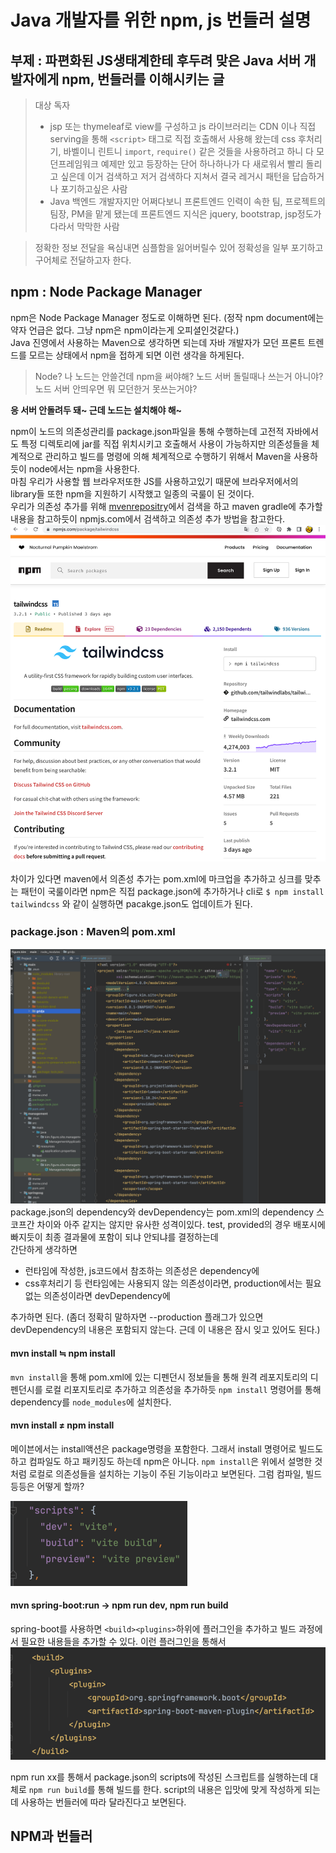 # Java 개발자를 위한 npm, js 번들러 설명
## 부제 : 파편화된 JS생태계한테 후두려 맞은 Java 서버 개발자에게 npm, 번들러를 이해시키는 글

> 대상 독자
> - jsp 또는 thymeleaf로 view를 구성하고 js 라이브러리는 CDN 이나 직접 serving을 통해 `<script>` 태그로 직접 호출해서 사용해 왔는데 css 후처리기, 바벨이니 린트니 `import`, `require()` 같은 것들을 사용하려고 하니 다 모던프레임워크 예제만 있고 등장하는 단어 하나하나가 다 새로워서 빨리 돌리고 싶은데 이거 검색하고 저거 검색하다 지쳐서 결국 레거시 패턴을 답습하거나 포기하고싶은 사람
> - Java 백엔드 개발자지만 어쩌다보니 프론트엔드 인력이 속한 팀, 프로젝트의 팀장, PM을 맡게 됐는데 프론트엔드 지식은 jquery, bootstrap, jsp정도가 다라서 막막한 사람

> 정확한 정보 전달을 욕심내면 심플함을 잃어버릴수 있어 정확성을 일부 포기하고 구어체로 전달하고자 한다.

## npm : Node Package Manager
npm은 Node Package Manager 정도로 이해하면 된다. (정작 npm document에는 약자 언급은 없다. 그냥 npm은 npm이라는게 오피셜인것같다.)  
Java 진영에서 사용하는 Maven으로 생각하면 되는데 자바 개발자가 모던 프론트 트렌드를 모르는 상태에서 npm을 접하게 되면 이런 생각을 하게된다.

> Node? 나 노드는 안쓸건데 npm을 써야해? 노드 서버 돌릴때나 쓰는거 아니야? 노드 서버 안띄우면 뭐 모던한거 못쓰는거야?

**응 서버 안돌려두 돼~ 근데 노드는 설치해야 해~**  

npm이 노드의 의존성관리를 package.json파일을 통해 수행하는데 고전적 자바에서도 특정 디렉토리에 jar를 직접 위치시키고 호출해서 사용이 가능하지만 의존성들을 체계적으로 관리하고 빌드를 명령에 의해 체계적으로 수행하기 위해서 Maven을 사용하듯이 node에서는 npm을 사용한다.  
마침 우리가 사용할 웹 브라우저또한 JS를 사용하고있기 때문에 브라우저에서의 library들 또한 npm을 지원하기 시작했고 일종의 국룰이 된 것이다.  
우리가 의존성 추가를 위해 [mvenrepositry](https://mvnrepository.com)에서 검색을 하고 maven gradle에 추가할 내용을 참고하듯이 npmjs.com에서 검색하고 의존성 추가 방법을 참고한다.
![npm dpendency search example.png](../../static/assets/image/npm-for-java-server-developer/npm-for-java-server-developer-npm.png "npm tailwind example")  

차이가 있다면 maven에서 의존성 추가는 pom.xml에 마크업을 추가하고 싱크를 맞추는 패턴이 국룰이라면 npm은  직접 package.json에 추가하거나 cli로 `$ npm install tailwindcss` 와 같이 실행하면 pacakge.json도 업데이트가 된다.  

### package.json : Maven의 pom.xml 

![img.png](../../static/assets/image/npm-for-java-server-developer/pom.xml-package.json.png)  
package.json의 dependency와 devDependency는 pom.xml의 dependency 스코프간 차이와 아주 같지는 않지만 유사한 성격이있다. test, provided의 경우 배포시에 빠지듯이 최종 결과물에 포함이 되냐 안되냐를 결정하는데  
간단하게 생각하면
- 런타임에 작성한, js코드에서 참조하는 의존성은 dependency에 
- css후처리기 등 런타임에는 사용되지 않는 의존성이라면, production에서는 필요 없는 의존성이라면 devDependency에
  
추가하면 된다. (좀더 정확히 말하자면 --production 플래그가 있으면 devDependency의 내용은 포함되지 않는다. 근데 이 내용은 잠시 잊고 있어도 된다.)

#### mvn install ≒ npm install  
`mvn install`을 통해 pom.xml에 있는 디펜던시 정보들을 통해 원격 레포지토리의 디펜던시를 로컬 리포지토리로 추가하고 의존성을 추가하듯 `npm install` 명령어를 통해 dependency를 `node_modules`에 설치한다. 

#### mvn install ≠ npm install    
메이븐에서는 install액션은 package명령을 포함한다. 그래서 install 명령어로 빌드도 하고 컴파일도 하고 패키징도 하는데 npm은 아니다. `npm install`은 위에서 설명한 것 처럼 로컬로 의존성들을 설치하는 기능이 주된 기능이라고 보면된다. 그럼 컴파일, 빌드 등등은 어떻게 할까?

![img.png](../../static/assets/image/npm-for-java-server-developer/npm-scripts.png)

#### mvn spring-boot:run -> npm run dev,  npm run build 
spring-boot를 사용하면 `<build><plugins>`하위에 플러그인을 추가하고 빌드 과정에서 필요한 내용들을 추가할 수 있다. 이런 플러그인을 통해서   
![img.png](../../static/assets/image/npm-for-java-server-developer/pom.xml-build-plugin.png)


npm run xx를 통해서 package.json의 scripts에 작성된 스크립트를 실행하는데 대체로 `npm run build`를 통해 빌드를 한다. script의 내용은 입맛에 맞게 작성하게 되는데 사용하는 번들러에 따라 달라진다고 보면된다. 

## NPM과 번들러










